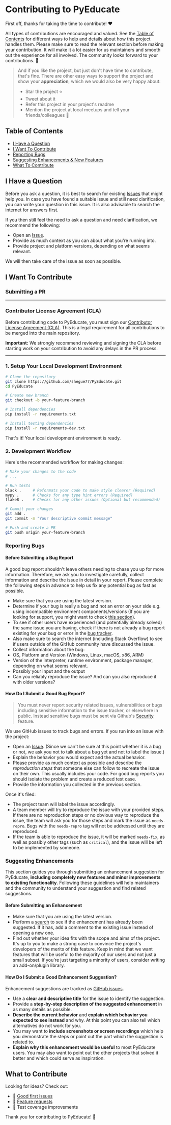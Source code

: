 # Contributing to PyEducate

First off, thanks for taking the time to contribute! ❤️

All types of contributions are encouraged and valued. See the [Table of Contents](#table-of-contents) for different ways to help and details about how this project handles them. Please make sure to read the relevant section before making your contribution. It will make it a lot easier for us maintainers and smooth out the experience for all involved. The community looks forward to your contributions. 🎉

> And if you like the project, but just don't have time to contribute, that's fine. There are other easy ways to support the project and show your **appreciation**, which we would also be very happy about:
> - Star the project ⭐
> - Tweet about it
> - Refer this project in your project's readme
> - Mention the project at local meetups and tell your friends/colleagues 📢

<!-- omit in toc -->
## Table of Contents

- [I Have a Question](#i-have-a-question)
- [I Want To Contribute](#i-want-to-contribute)
- [Reporting Bugs](#reporting-bugs)
- [Suggesting Enhancements & New Features](#suggesting-enhancements)
- [What To Contribute](#what-to-contribute)

## I Have a Question

Before you ask a question, it is best to search for existing [Issues](https://github.com/shegue77/PyEducate/issues) that might help you. In case you have found a suitable issue and still need clarification, you can write your question in this issue. It is also advisable to search the internet for answers first.

If you then still feel the need to ask a question and need clarification, we recommend the following:

- Open an [Issue](https://github.com/shegue77/PyEducate/issues/new).
- Provide as much context as you can about what you're running into.
- Provide project and platform versions, depending on what seems relevant.

We will then take care of the issue as soon as possible.

<!--
You might want to create a separate issue tag for questions and include it in this description. People should then tag their issues accordingly.

Depending on how large the project is, you may want to outsource the questioning, e.g. to Stack Overflow or Gitter. You may add additional contact and information possibilities:
- IRC
- Slack
- Gitter
- Stack Overflow tag
- Blog
- FAQ
- Roadmap
- E-Mail List
- Forum
-->

## I Want To Contribute

### Submitting a PR

---
### **Contributor License Agreement (CLA)**

Before contributing code to PyEducate, you must sign our [Contributor License Agreement (CLA)](https://cla-assistant.io/shegue77/PyEducate). This is a legal requirement for all contributions to be merged into the main repository.

**Important:** We strongly recommend reviewing and signing the CLA before starting work on your contribution to avoid any delays in the PR process.

---

### 1. Setup Your Local Development Environment

```bash
# Clone the repository
git clone https://github.com/shegue77/PyEducate.git
cd PyEducate

# Create new branch
git checkout -b your-feature-branch

# Install dependencies
pip install -r requirements.txt

# Install testing dependencies
pip install -r requirements-dev.txt
```

That's it! Your local development environment is ready.

### 2. Development Workflow

Here's the recommended workflow for making changes:

```bash
# Make your changes to the code
# ...

# Run tests
black .     # Reformats your code to make style clearer (Required)
mypy .      # Checks for any type hint errors (Required)
flake8 .    # Checks for any other issues (Optional but recommended)

# Commit your changes
git add .
git commit -m "Your descriptive commit message"

# Push and create a PR
git push origin your-feature-branch
```

### Reporting Bugs

#### Before Submitting a Bug Report

A good bug report shouldn't leave others needing to chase you up for more information. Therefore, we ask you to investigate carefully, collect information and describe the issue in detail in your report. Please complete the following steps in advance to help us fix any potential bug as fast as possible.

- Make sure that you are using the latest version.
- Determine if your bug is really a bug and not an error on your side e.g. using incompatible environment components/versions (If you are looking for support, you might want to check [this section](#i-have-a-question)).
- To see if other users have experienced (and potentially already solved) the same issue you are having, check if there is not already a bug report existing for your bug or error in the [bug tracker](https://github.com/shegue77/PyEducate/issues?q=label%3Abug).
- Also make sure to search the internet (including Stack Overflow) to see if users outside of the GitHub community have discussed the issue.
- Collect information about the bug:
- OS, Platform and Version (Windows, Linux, macOS, x86, ARM)
- Version of the interpreter, runtime environment, package manager, depending on what seems relevant.
- Possibly your input and the output
- Can you reliably reproduce the issue? And can you also reproduce it with older versions?

#### How Do I Submit a Good Bug Report?

> You must never report security related issues, vulnerabilities or bugs including sensitive information to the issue tracker, or elsewhere in public. Instead sensitive bugs must be sent via Github's [Security](https://github.com/shegue77/PyEducate/security) feature.

We use GitHub issues to track bugs and errors. If you run into an issue with the project:

- Open an [Issue](https://github.com/shegue77/PyEducate/issues/new). (Since we can't be sure at this point whether it is a bug or not, we ask you not to talk about a bug yet and not to label the issue.)
- Explain the behavior you would expect and the actual behavior.
- Please provide as much context as possible and describe the *reproduction steps* that someone else can follow to recreate the issue on their own. This usually includes your code. For good bug reports you should isolate the problem and create a reduced test case.
- Provide the information you collected in the previous section.

Once it's filed:

- The project team will label the issue accordingly.
- A team member will try to reproduce the issue with your provided steps. If there are no reproduction steps or no obvious way to reproduce the issue, the team will ask you for those steps and mark the issue as `needs-repro`. Bugs with the `needs-repro` tag will not be addressed until they are reproduced.
- If the team is able to reproduce the issue, it will be marked `needs-fix`, as well as possibly other tags (such as `critical`), and the issue will be left to be implemented by someone.


### Suggesting Enhancements

This section guides you through submitting an enhancement suggestion for PyEducate, **including completely new features and minor improvements to existing functionality**. Following these guidelines will help maintainers and the community to understand your suggestion and find related suggestions.

#### Before Submitting an Enhancement
<!-- omit in toc -->

- Make sure that you are using the latest version.
- Perform a [search](https://github.com/shegue77/PyEducate/issues) to see if the enhancement has already been suggested. If it has, add a comment to the existing issue instead of opening a new one.
- Find out whether your idea fits with the scope and aims of the project. It's up to you to make a strong case to convince the project's developers of the merits of this feature. Keep in mind that we want features that will be useful to the majority of our users and not just a small subset. If you're just targeting a minority of users, consider writing an add-on/plugin library.

#### How Do I Submit a Good Enhancement Suggestion?

Enhancement suggestions are tracked as [GitHub issues](https://github.com/shegue77/PyEducate/issues).

- Use a **clear and descriptive title** for the issue to identify the suggestion.
- Provide a **step-by-step description of the suggested enhancement** in as many details as possible.
- **Describe the current behavior** and **explain which behavior you expected to see instead** and why. At this point you can also tell which alternatives do not work for you.
- You may want to **include screenshots or screen recordings** which help you demonstrate the steps or point out the part which the suggestion is related to.
- **Explain why this enhancement would be useful** to most PyEducate users. You may also want to point out the other projects that solved it better and which could serve as inspiration.

## What to Contribute

Looking for ideas? Check out:

- 🐛 [Good first issues](https://github.com/shegue77/PyEducate/labels/good%20first%20issue)
- 🚀 [Feature requests](https://github.com/shegue77/PyEducate/labels/enhancement)
- 🧪 Test coverage improvements

Thank you for contributing to PyEducate! 🚀 